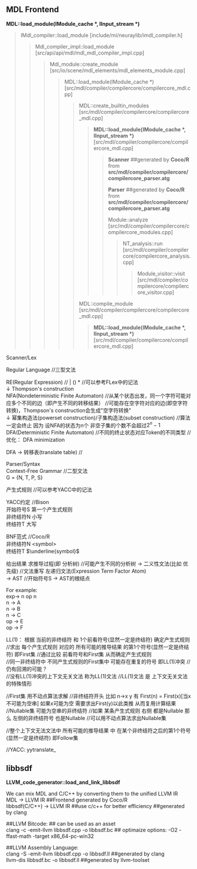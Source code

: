 ## MDL Frontend  

**MDL::load_module\(IModule_cache \*, IInput_stream \*\)**  

> IMdl_compiler::load_module \[include/mi/neuraylib/imdl_compiler.h\]  
>>  
>> Mdl_compiler_impl::load_module \[src/api/api/mdl/mdl_mdl_compiler_impl.cpp\]   
>>>  
>>> Mdl_module::create_module \[src/io/scene/mdl_elements/mdl_elements_module.cpp\]   
>>>>  
>>>> MDL::load_module(IModule_cache *) \[src/mdl/compiler/compilercore/compilercore_mdl.cpp\]   
>>>>>  
>>>>> MDL::create_builtin_modules \[src/mdl/compiler/compilercore/compilercore_mdl.cpp\]   
>>>>>>  
>>>>>> **MDL::load_module\(IModule_cache \*, IInput_stream \*\)** \[src/mdl/compiler/compilercore/compilercore_mdl.cpp\]  
>>>>>>>  
>>>>>>> **Scanner** \#\#generated by **Coco/R** from **src/mdl/compiler/compilercore/compilercore_parser.atg**  
>>>>>>>  
>>>>>>> **Parser** \#\#generated by **Coco/R** from **src/mdl/compiler/compilercore/compilercore_parser.atg**  
>>>>>>>  
>>>>>>> Module::analyze \[src/mdl/compiler/compilercore/compilercore_modules.cpp\]   
>>>>>>>>    
>>>>>>>> NT_analysis::run \[src/mdl/compiler/compilercore/compilercore_analysis.cpp\]  
>>>>>>>>>    
>>>>>>>>> Module_visitor::visit \[src/mdl/compiler/compilercore/compilercore_visitor.cpp\]  
>>>>>  
>>>>> MDL::compile_module \[src/mdl/compiler/compilercore/compilercore_mdl.cpp\]  
>>>>>>  
>>>>>> **MDL::load_module\(IModule_cache \*, IInput_stream \*\)** \[src/mdl/compiler/compilercore/compilercore_mdl.cpp\]       

Scanner/Lex  
   
Regular Language //三型文法

RE(Regular Expression) // | () *  //可以参考FLex中的记法     
 ↓ Thompson's construction    
NFA(Nondeterministic Finite Automaton) //从某个状态出发，同一个字符可能对应多个不同的边（即产生不同的转移结果） //可能存在空字符对应的边(即空字符转换)，Thompson's construction会生成"空字符转换"         
 ↓ 幂集构造法(powerset construction)/子集构造法(subset construction)  //算法一定会终止 因为 设NFA的状态为n个 非空子集的个数不会超过$2^n-1$  
DFA(Deterministic Finite Automaton) //不同的终止状态对应Token的不同类型 //优化： DFA minimization    
  
DFA -> 转移表(translate table) //     

Parser/Syntax   
Context-Free Grammar //二型文法   
G = {N, T, P, S}  

产生式规则 //可以参考YACC中的记法

YACC约定 //Bison    
开始符号S 第一个产生式规则  
非终结符N 小写  
终结符T 大写  

BNF范式 //Coco/R  
非终结符N \<symbol\>  
终结符T $\underline{symbol}$  
  
给出结果 求推导过程(即 分析树) //可能产生不同的分析树 -> 二义性文法(比如 优先级) //文法重写 左递归文法(Expression Term Factor Atom)     
-> AST //开始符号S -> AST的根结点   

For example:  
exp-> n op n  
 n -> A  
 n -> B  
 n -> C  
 op -> E  
 op -> F  

LL(1)： 根据 当前的非终结符 和 1个前看符号(显然一定是终结符) 确定产生式规则  
//求出 每个产生式规则 对应的 所有可能的推导结果 的第1个符号(显然一定是终结符) 即First集  //通过比较 前看符号和First集 从而确定产生式规则  
//同一非终结符中 不同产生式规则的First集中 可能存在重复的符号 即LL(1)冲突 //仍有回溯的可能？  
//没有LL(1)冲突的上下文无关文法 称为LL(1)文法 //LL(1)文法 是 上下文无关文法 的特殊情形    

//First集 用不动点算法求解 //非终结符开头 比如 n->x y 有 First(n) = First(x)\[当x不可能为空串\] 如果x可能为空 需要求出First(y)以此类推 从而复用计算结果   
//Nullable集 可能为空串的非终结符 //如果 某条产生式规则 右侧 都是Nullable  那么 左侧的非终结符号 也是Nullable //可以用不动点算法求出Nullable集      
  
//整个上下文无法文法中 所有可能的推导结果 中 在某个非终结符之后的第1个符号(显然一定是终结符) 即Follow集   
  
//YACC: yytranslate_  


## libbsdf  
**LLVM_code_generator::load_and_link_libbsdf**  
  
We can mix MDL and C/C++ by converting them to the unified LLVM IR  
MDL -> LLVM IR  \#\#Frontend generated by Coco/R  
libbsdf(C/C++) -> LLVM IR  \#\#use c/c++ for better efficiency  \#\#generated by clang  
  
\#\#LLVM Bitcode: \#\# can be used as an asset    
clang -c -emit-llvm libbsdf.cpp -o libbsdf.bc \#\# optimaize options: -O2 -ffast-math -target x86_64-pc-win32    
  
\#\#LLVM Assembly Language:  
clang -S -emit-llvm libbsdf.cpp -o libbsdf.ll \#\#generated by clang  
llvm-dis libbsdf.bc -o libbsdf.ll \#\#generated by llvm-toolset    
  